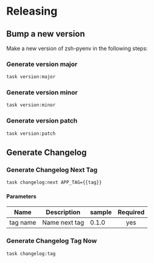 <!-- Space: Projects -->
<!-- Parent: ZshPyenv -->
<!-- Title: Releasing ZshPyenv -->
<!-- Label: ZshPyenv -->
<!-- Label: Project -->
<!-- Label: Releasing -->
<!-- Include: disclaimer.md -->
<!-- Include: ac:toc -->

# Releasing

## Bump a new version

Make a new version of zsh-pyenv in the following steps:

### Generate version major

```bash
task version:major
```

### Generate version minor

```bash
task version:minor
```

### Generate version patch

```bash
task version:patch
```

## Generate Changelog

### Generate Changelog Next Tag

```bash
task changelog:next APP_TAG={{tag}}
```

#### Parameters

| Name     | Description   | sample | Required |
| -------- | ------------- | ------ | :------: |
| tag name | Name next tag | 0.1.0  |   yes    |

### Generate Changelog Tag Now

```bash
task changelog:tag
```
